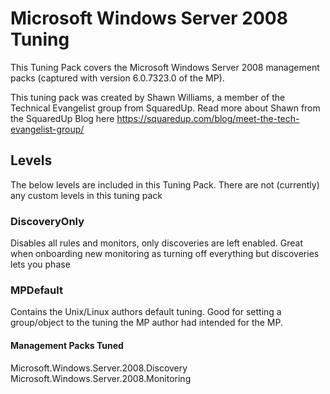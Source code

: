 # Microsoft Windows Server 2008 Tuning
This Tuning Pack covers the Microsoft Windows Server 2008 management packs (captured with version 6.0.7323.0 of the MP).

This tuning pack was created by Shawn Williams, a member of the Technical Evangelist group from SquaredUp.  Read more about Shawn from the SquaredUp Blog here https://squaredup.com/blog/meet-the-tech-evangelist-group/

## Levels
The below levels are included in this Tuning Pack. There are not (currently) any custom levels in this tuning pack

### DiscoveryOnly
Disables all rules and monitors, only discoveries are left enabled. Great when onboarding new monitoring as turning off everything but discoveries lets you phase 

### MPDefault
Contains the Unix/Linux authors default tuning. Good for setting a group/object to the tuning the MP author had intended for the MP.

#### Management Packs Tuned

Microsoft.Windows.Server.2008.Discovery
Microsoft.Windows.Server.2008.Monitoring
